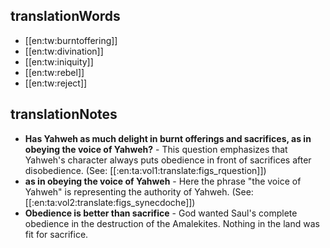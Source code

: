 ## translationWords

* [[en:tw:burntoffering]]
* [[en:tw:divination]]
* [[en:tw:iniquity]]
* [[en:tw:rebel]]
* [[en:tw:reject]]

## translationNotes

* **Has Yahweh as much delight in burnt offerings and sacrifices, as in obeying the voice of Yahweh?** - This question emphasizes that Yahweh's character always puts obedience in front of sacrifices after disobedience. (See: [[:en:ta:vol1:translate:figs_rquestion]])
* **as in obeying the voice of Yahweh** - Here the phrase "the voice of Yahweh" is representing the authority of Yahweh. (See: [[:en:ta:vol2:translate:figs_synecdoche]])
* **Obedience is better than sacrifice** - God wanted Saul's complete obedience in the destruction of the Amalekites. Nothing in the land was fit for sacrifice.
